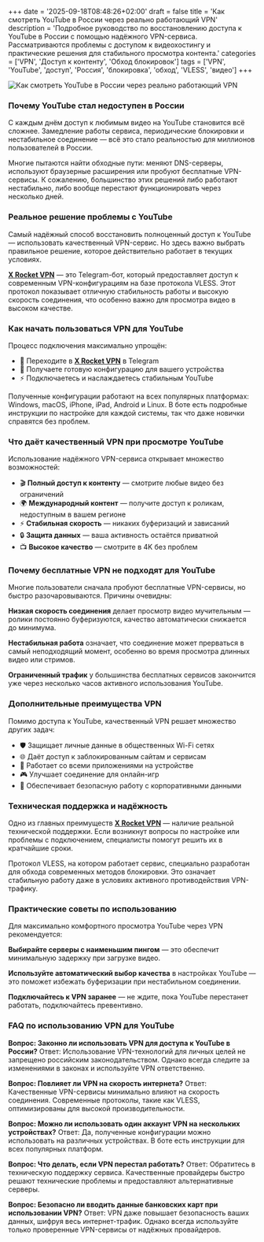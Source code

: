 +++
date = '2025-09-18T08:48:26+02:00'
draft = false
title = 'Как смотреть YouTube в России через реально работающий VPN'
description = 'Подробное руководство по восстановлению доступа к YouTube в России с помощью надёжного VPN-сервиса. Рассматриваются проблемы с доступом к видеохостингу и практические решения для стабильного просмотра контента.'
categories = ['VPN', 'Доступ к контенту', 'Обход блокировок']
tags = ['VPN', 'YouTube', 'доступ', 'Россия', 'блокировка', 'обход', 'VLESS', 'видео']
+++

![Как смотреть YouTube в России через реально работающий VPN](https://imagestoring.fra1.cdn.digitaloceanspaces.com/FEDF78B7-E5AD-4612-9936-BAF721AE57B4.png)

### Почему YouTube стал недоступен в России

С каждым днём доступ к любимым видео на YouTube становится всё сложнее. Замедление работы сервиса, периодические блокировки и нестабильное соединение — всё это стало реальностью для миллионов пользователей в России.


Многие пытаются найти обходные пути: меняют DNS-серверы, используют браузерные расширения или пробуют бесплатные VPN-сервисы. К сожалению, большинство этих решений либо работают нестабильно, либо вообще перестают функционировать через несколько дней.


### Реальное решение проблемы с YouTube

Самый надёжный способ восстановить полноценный доступ к YouTube — использовать качественный VPN-сервис. Но здесь важно выбрать правильное решение, которое действительно работает в текущих условиях.


**[X Rocket VPN](https://t.me/X_Rocket_VPN_bot?start=ref-b-9)** — это Telegram-бот, который предоставляет доступ к современным VPN-конфигурациям на базе протокола VLESS. Этот протокол показывает отличную стабильность работы и высокую скорость соединения, что особенно важно для просмотра видео в высоком качестве.


### Как начать пользоваться VPN для YouTube

Процесс подключения максимально упрощён:

- 🚀 Переходите в **[X Rocket VPN](https://t.me/X_Rocket_VPN_bot?start=ref-b-9)** в Telegram
- 📱 Получаете готовую конфигурацию для вашего устройства
- ⚡ Подключаетесь и наслаждаетесь стабильным YouTube

Полученные конфигурации работают на всех популярных платформах: Windows, macOS, iPhone, iPad, Android и Linux. В боте есть подробные инструкции по настройке для каждой системы, так что даже новички справятся без проблем.


### Что даёт качественный VPN при просмотре YouTube

Использование надёжного VPN-сервиса открывает множество возможностей:

- 🎬 **Полный доступ к контенту** — смотрите любые видео без ограничений
- 🌍 **Международный контент** — получите доступ к роликам, недоступным в вашем регионе  
- ⚡ **Стабильная скорость** — никаких буферизаций и зависаний
- 🔒 **Защита данных** — ваша активность остаётся приватной
- 📺 **Высокое качество** — смотрите в 4K без проблем


### Почему бесплатные VPN не подходят для YouTube

Многие пользователи сначала пробуют бесплатные VPN-сервисы, но быстро разочаровываются. Причины очевидны:


**Низкая скорость соединения** делает просмотр видео мучительным — ролики постоянно буферизуются, качество автоматически снижается до минимума.


**Нестабильная работа** означает, что соединение может прерваться в самый неподходящий момент, особенно во время просмотра длинных видео или стримов.


**Ограниченный трафик** у большинства бесплатных сервисов закончится уже через несколько часов активного использования YouTube.


### Дополнительные преимущества VPN

Помимо доступа к YouTube, качественный VPN решает множество других задач:

- 🛡️ Защищает личные данные в общественных Wi-Fi сетях
- 🌐 Даёт доступ к заблокированным сайтам и сервисам
- 📱 Работает со всеми приложениями на устройстве
- 🎮 Улучшает соединение для онлайн-игр
- 💼 Обеспечивает безопасную работу с корпоративными данными


### Техническая поддержка и надёжность

Одно из главных преимуществ **[X Rocket VPN](https://t.me/X_Rocket_VPN_bot?start=ref-b-9)** — наличие реальной технической поддержки. Если возникнут вопросы по настройке или проблемы с подключением, специалисты помогут решить их в кратчайшие сроки.


Протокол VLESS, на котором работает сервис, специально разработан для обхода современных методов блокировки. Это означает стабильную работу даже в условиях активного противодействия VPN-трафику.


### Практические советы по использованию

Для максимально комфортного просмотра YouTube через VPN рекомендуется:


**Выбирайте серверы с наименьшим пингом** — это обеспечит минимальную задержку при загрузке видео.


**Используйте автоматический выбор качества** в настройках YouTube — это поможет избежать буферизации при нестабильном соединении.


**Подключайтесь к VPN заранее** — не ждите, пока YouTube перестанет работать, подключайтесь превентивно.


### FAQ по использованию VPN для YouTube

**Вопрос: Законно ли использовать VPN для доступа к YouTube в России?**
Ответ: Использование VPN-технологий для личных целей не запрещено российским законодательством. Однако всегда следите за изменениями в законах и используйте VPN ответственно.

**Вопрос: Повлияет ли VPN на скорость интернета?**
Ответ: Качественные VPN-сервисы минимально влияют на скорость соединения. Современные протоколы, такие как VLESS, оптимизированы для высокой производительности.

**Вопрос: Можно ли использовать один аккаунт VPN на нескольких устройствах?**
Ответ: Да, полученные конфигурации можно использовать на различных устройствах. В боте есть инструкции для всех популярных платформ.

**Вопрос: Что делать, если VPN перестал работать?**
Ответ: Обратитесь в техническую поддержку сервиса. Качественные провайдеры быстро решают технические проблемы и предоставляют альтернативные серверы.

**Вопрос: Безопасно ли вводить данные банковских карт при использовании VPN?**
Ответ: VPN даже повышает безопасность ваших данных, шифруя весь интернет-трафик. Однако всегда используйте только проверенные VPN-сервисы от надёжных провайдеров.